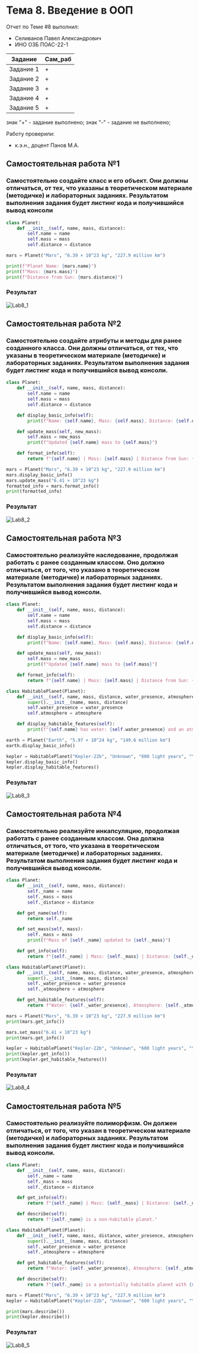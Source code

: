 # Тема 8. Введение в ООП
Отчет по Теме #8 выполнил:
- Селиванов Павел Александрович
- ИНО ОЗБ ПОАС-22-1

| Задание    | Сам_раб |
|------------|---------|
| Задание 1  | +       |
| Задание 2  | +       |
| Задание 3  | +       |
| Задание 4  | +       |
| Задание 5  | +       |

знак "+" - задание выполнено; знак "-" - задание не выполнено;

Работу проверили:
- к.э.н., доцент Панов М.А.

## Самостоятельная работа №1
### Самостоятельно создайте класс и его объект. Они должны отличаться, от тех, что указаны в теоретическом материале (методичке) и лабораторных заданиях. Результатом выполнения задания будет листинг кода и получившийся вывод консоли

```python
class Planet:
    def __init__(self, name, mass, distance):
        self.name = name
        self.mass = mass
        self.distance = distance

mars = Planet("Mars", "6.39 × 10^23 kg", "227.9 million km")

print(f"Planet Name: {mars.name}")
print(f"Mass: {mars.mass}")
print(f"Distance from Sun: {mars.distance}")
```
### Результат
![Lab8_1](./img/Lab8_1.png)


## Самостоятельная работа №2
### Самостоятельно создайте атрибуты и методы для ранее созданного класса. Они должны отличаться, от тех, что указаны в теоретическом материале (методичке) и лабораторных заданиях. Результатом выполнения задания будет листинг кода и получившийся вывод консоли.

```python
class Planet:
    def __init__(self, name, mass, distance):
        self.name = name
        self.mass = mass
        self.distance = distance

    def display_basic_info(self):
        print(f"Name: {self.name}, Mass: {self.mass}, Distance: {self.distance}")

    def update_mass(self, new_mass):
        self.mass = new_mass
        print(f"Updated {self.name} mass to {self.mass}")

    def format_info(self):
        return f"{self.name} | Mass: {self.mass} | Distance from Sun: {self.distance}"

mars = Planet("Mars", "6.39 × 10^23 kg", "227.9 million km")
mars.display_basic_info()
mars.update_mass("6.41 × 10^23 kg")
formatted_info = mars.format_info()
print(formatted_info)
```
### Результат
![Lab8_2](./img/Lab8_2.png)

## Самостоятельная работа №3
### Самостоятельно реализуйте наследование, продолжая работать с ранее созданным классом. Оно должно отличаться, от того, что указано в теоретическом материале (методичке) и лабораторных заданиях. Результатом выполнения задания будет листинг кода и получившийся вывод консоли.


```python
class Planet:
    def __init__(self, name, mass, distance):
        self.name = name
        self.mass = mass
        self.distance = distance

    def display_basic_info(self):
        print(f"Name: {self.name}, Mass: {self.mass}, Distance: {self.distance}")

    def update_mass(self, new_mass):
        self.mass = new_mass
        print(f"Updated {self.name} mass to {self.mass}")

    def format_info(self):
        return f"{self.name} | Mass: {self.mass} | Distance from Sun: {self.distance}"

class HabitablePlanet(Planet):
    def __init__(self, name, mass, distance, water_presence, atmosphere):
        super().__init__(name, mass, distance)
        self.water_presence = water_presence
        self.atmosphere = atmosphere

    def display_habitable_features(self):
        print(f"{self.name} has water: {self.water_presence} and an atmosphere: {self.atmosphere}")

earth = Planet("Earth", "5.97 × 10^24 kg", "149.6 million km")
earth.display_basic_info()

kepler = HabitablePlanet("Kepler-22b", "Unknown", "600 light years", "Yes", "Likely")
kepler.display_basic_info()
kepler.display_habitable_features()
```
### Результат
![Lab8_3](./img/Lab8_3.png)

## Самостоятельная работа №4
### Самостоятельно реализуйте инкапсуляцию, продолжая работать с ранее созданным классом. Она должна отличаться, от того, что указана в теоретическом материале (методичке) и лабораторных заданиях. Результатом выполнения задания будет листинг кода и получившийся вывод консоли.

```python
class Planet:
    def __init__(self, name, mass, distance):
        self._name = name
        self._mass = mass
        self._distance = distance

    def get_name(self):
        return self._name

    def set_mass(self, mass):
        self._mass = mass
        print(f"Mass of {self._name} updated to {self._mass}")

    def get_info(self):
        return f"{self._name} | Mass: {self._mass} | Distance: {self._distance}"

class HabitablePlanet(Planet):
    def __init__(self, name, mass, distance, water_presence, atmosphere):
        super().__init__(name, mass, distance)
        self._water_presence = water_presence
        self._atmosphere = atmosphere

    def get_habitable_features(self):
        return f"Water: {self._water_presence}, Atmosphere: {self._atmosphere}"

mars = Planet("Mars", "6.39 × 10^23 kg", "227.9 million km")
print(mars.get_info())

mars.set_mass("6.41 × 10^23 kg")
print(mars.get_info())

kepler = HabitablePlanet("Kepler-22b", "Unknown", "600 light years", "Yes", "Likely")
print(kepler.get_info())
print(kepler.get_habitable_features())

```
### Результат
![Lab8_4](./img/Lab8_4.png)


## Самостоятельная работа №5
### Самостоятельно реализуйте полиморфизм. Он должен отличаться, от того, что указан в теоретическом материале (методичке) и лабораторных заданиях. Результатом выполнения задания будет листинг кода и получившийся вывод консоли.

```python
class Planet:
    def __init__(self, name, mass, distance):
        self._name = name
        self._mass = mass
        self._distance = distance

    def get_info(self):
        return f"{self._name} | Mass: {self._mass} | Distance: {self._distance}"

    def describe(self):
        return f"{self._name} is a non-habitable planet."

class HabitablePlanet(Planet):
    def __init__(self, name, mass, distance, water_presence, atmosphere):
        super().__init__(name, mass, distance)
        self._water_presence = water_presence
        self._atmosphere = atmosphere

    def get_habitable_features(self):
        return f"Water: {self._water_presence}, Atmosphere: {self._atmosphere}"

    def describe(self):
        return f"{self._name} is a potentially habitable planet with {self._water_presence} water and {self._atmosphere} atmosphere."

mars = Planet("Mars", "6.39 × 10^23 kg", "227.9 million km")
kepler = HabitablePlanet("Kepler-22b", "Unknown", "600 light years", "Yes", "Likely")

print(mars.describe())
print(kepler.describe())

```

### Результат
![Lab8_5](./img/Lab8_5.png)